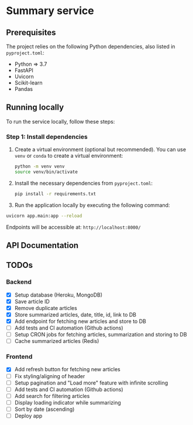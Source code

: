 # Summary service

## Prerequisites

The project relies on the following Python dependencies, also listed in `pyproject.toml`:

- Python => 3.7
- FastAPI
- Uvicorn
- Scikit-learn
- Pandas

## Running locally

To run the service locally, follow these steps:

### Step 1: Install dependencies

1. Create a virtual environment (optional but recommended). You can use `venv` or `conda` to create a virtual
   environment:

    ```bash
    python -m venv venv
    source venv/bin/activate
    ```


2. Install the necessary dependencies from `pyproject.toml`:

   ```bash
   pip install -r requirements.txt 
   ```

3. Run the application locally by executing the following command:

```bash
uvicorn app.main:app --reload
```

Endpoints will be accessible at: `http://localhost:8000/`

## API Documentation

## TODOs

### Backend

- [X] Setup database (Heroku, MongoDB)
- [X] Save article ID
- [X] Remove duplicate articles
- [X] Store summarized articles, date, title, id, link to DB
- [X] Add endpoint for fetching new articles and store to DB
- [ ] Add tests and CI automation (Github actions)
- [ ] Setup CRON jobs for fetching articles, summarization and storing to DB
- [ ] Cache summarized articles (Redis)

### Frontend

- [X] Add refresh button for fetching new articles
- [ ] Fix styling/aligning of header
- [ ] Setup pagination and "Load more" feature with infinite scrolling
- [ ] Add tests and CI automation (Github actions)
- [ ] Add search for filtering articles
- [ ] Display loading indicator while summarizing
- [ ] Sort by date (ascending)
- [ ] Deploy app
